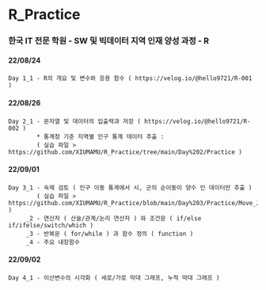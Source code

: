 # R_Practice
### 한국 IT 전문 학원 - SW 및 빅데이터 지역 인재 양성 과정 - R
####
#### 22/08/24  
    Day 1_1 - R의 개요 및 변수와 응용 함수 ( https://velog.io/@hello9721/R-001 ) 
#### 22/08/26  
    Day 2_1 - 문자열 및 데이터의 입출력과 저장 ( https://velog.io/@hello9721/R-002 )
            * 통계청 기준 지역별 인구 통계 데이터 추출 :  
            ( 실습 파일 > https://github.com/XIUMAMU/R_Practice/tree/main/Day%202/Practice )
#### 22/09/01
    Day 3_1 - 숙제 검토 ( 인구 이동 통계에서 시, 군의 순이동이 양수 인 데이터만 추출 )
            ( 실습 파일 > https://github.com/XIUMAMU/R_Practice/blob/main/Day%203/Practice/Move_July.csv )
         _2 - 연산자 ( 산술/관계/논리 연산자 ) 와 조건문 ( if/else if/ifelse/switch/which )
         _3 - 반복문 ( for/while ) 과 함수 정의 ( function )
         _4 - 주요 내장함수
#### 22/09/02
    Day 4_1 - 이산변수의 시각화 ( 세로/가로 막대 그래프, 누적 막대 그래프 )
